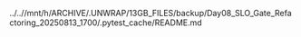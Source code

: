 ../..//mnt/h/ARCHIVE/.UNWRAP/13GB_FILES/backup/Day08_SLO_Gate_Refactoring_20250813_1700/.pytest_cache/README.md